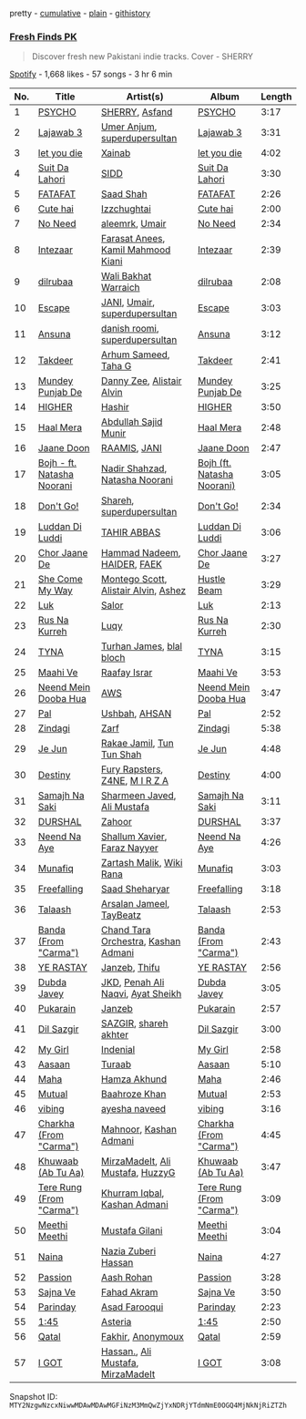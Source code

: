 pretty - [cumulative](/playlists/cumulative/37i9dQZF1DXd0Rasy4eR1v.md) - [plain](/playlists/plain/37i9dQZF1DXd0Rasy4eR1v) - [githistory](https://github.githistory.xyz/mackorone/spotify-playlist-archive/blob/main/playlists/plain/37i9dQZF1DXd0Rasy4eR1v)

### [Fresh Finds PK](https://open.spotify.com/playlist/37i9dQZF1DXd0Rasy4eR1v)

> Discover fresh new Pakistani indie tracks\. Cover \- SHERRY

[Spotify](https://open.spotify.com/user/spotify) - 1,668 likes - 57 songs - 3 hr 6 min

| No. | Title | Artist(s) | Album | Length |
|---|---|---|---|---|
| 1 | [PSYCHO](https://open.spotify.com/track/2R7k8UIcHPTz4OmcSlwgiL) | [SHERRY](https://open.spotify.com/artist/2jBLgixVIe3718HCpO4kE0), [Asfand](https://open.spotify.com/artist/5Dmma2b9AAtPyCfZ2tlTcX) | [PSYCHO](https://open.spotify.com/album/0RhHTJiFoQWyWIl03k8h3T) | 3:17 |
| 2 | [Lajawab 3](https://open.spotify.com/track/14VbVB1G54EqW1tZZkxiGM) | [Umer Anjum](https://open.spotify.com/artist/1mpkZnWbtXXPB5QitvCnMV), [superdupersultan](https://open.spotify.com/artist/04ENOEpTQgKEVWrvlHwdzN) | [Lajawab 3](https://open.spotify.com/album/6ryHAlWacas43u8JseY8LF) | 3:31 |
| 3 | [let you die](https://open.spotify.com/track/3CShLgFtZm6fBATsPOozj4) | [Xainab](https://open.spotify.com/artist/4BNNfDC7ThgGtyqzWmWO3h) | [let you die](https://open.spotify.com/album/17xTgliuV4JyltgL1MlLTR) | 4:02 |
| 4 | [Suit Da Lahori](https://open.spotify.com/track/1DCtn0Ketorb33T15aibQX) | [SIDD](https://open.spotify.com/artist/7ok3oCifQBgzKJtiL0z3DU) | [Suit Da Lahori](https://open.spotify.com/album/2piSMhe8zs7Ng1up3KRPf3) | 3:30 |
| 5 | [FATAFAT](https://open.spotify.com/track/2qrxjFWMbxRiq6rytnPfg2) | [Saad Shah](https://open.spotify.com/artist/2SWv5AV8zWOW6QAtzXmF3u) | [FATAFAT](https://open.spotify.com/album/1MkBtq5nT1eqdX8oMounNs) | 2:26 |
| 6 | [Cute hai](https://open.spotify.com/track/0rWwZhBXiXXmvGKPJKgE6f) | [Izzchughtai](https://open.spotify.com/artist/211ei6ZiUeBMIXUZGBaJ4S) | [Cute hai](https://open.spotify.com/album/3RYFuc4pHU4TcuW4F03lJF) | 2:00 |
| 7 | [No Need](https://open.spotify.com/track/4RFJxn4303SGvL3A5AlaJO) | [aleemrk](https://open.spotify.com/artist/384pA1WJO9B09gUcuIL2XP), [Umair](https://open.spotify.com/artist/1n6pjRJkTY5v8RtUCAv5pi) | [No Need](https://open.spotify.com/album/70I8PM8TxctVAZWKQ5jtuA) | 2:34 |
| 8 | [Intezaar](https://open.spotify.com/track/7mtFv7sJst6tUNFEYycB81) | [Farasat Anees](https://open.spotify.com/artist/05miC2ndfE3ZyZ7xCMnZzm), [Kamil Mahmood Kiani](https://open.spotify.com/artist/6KS7D3edmUKtWbWQ99KjY6) | [Intezaar](https://open.spotify.com/album/0iU1spYHEzzdlAW5Pftwdg) | 2:39 |
| 9 | [dilrubaa](https://open.spotify.com/track/1PfOAYwjTSYCskgSGdRfQw) | [Wali Bakhat Warraich](https://open.spotify.com/artist/0CyRAEk8Qp6zicASWIKPLo) | [dilrubaa](https://open.spotify.com/album/7soQBh3lLNgnLkb3FPskkB) | 2:08 |
| 10 | [Escape](https://open.spotify.com/track/0Y1ll42ecRE9UrLrJGngMl) | [JANI](https://open.spotify.com/artist/63L8XYlQRWRGlg1d4ujXDc), [Umair](https://open.spotify.com/artist/1n6pjRJkTY5v8RtUCAv5pi), [superdupersultan](https://open.spotify.com/artist/04ENOEpTQgKEVWrvlHwdzN) | [Escape](https://open.spotify.com/album/6rsYG9NMFCatJtfXxtNdai) | 3:03 |
| 11 | [Ansuna](https://open.spotify.com/track/180a4qjGZ7IOznuhXqJ9pG) | [danish roomi](https://open.spotify.com/artist/719laN9dZ4QG7Q2F2vOwcP), [superdupersultan](https://open.spotify.com/artist/04ENOEpTQgKEVWrvlHwdzN) | [Ansuna](https://open.spotify.com/album/1JoEwmyOerSFjFfDCgpFBT) | 3:12 |
| 12 | [Takdeer](https://open.spotify.com/track/6h2MVONzLYleH1vvn2zm3X) | [Arhum Sameed](https://open.spotify.com/artist/2AQtQ8Q2knILV9y6l8UIks), [Taha G](https://open.spotify.com/artist/4sqyi6AnMdNtF5H0UD1Nv5) | [Takdeer](https://open.spotify.com/album/3rnswJKF8lyKLxUY0Q4FCv) | 2:41 |
| 13 | [Mundey Punjab De](https://open.spotify.com/track/5vySfgc9sYweo3YCQa415d) | [Danny Zee](https://open.spotify.com/artist/70qZujn9S3knvDBUOJBYXP), [Alistair Alvin](https://open.spotify.com/artist/6oVcou7NADA31wfWBtZchF) | [Mundey Punjab De](https://open.spotify.com/album/1XDqbrnkW1koEm7e9oZeur) | 3:25 |
| 14 | [HIGHER](https://open.spotify.com/track/79a4ckgeaF222nlD9DSvfa) | [Hashir](https://open.spotify.com/artist/3daREed4KlrtvohgJjSkJr) | [HIGHER](https://open.spotify.com/album/2qFaKCnHLvtWxdK5g8aQ03) | 3:50 |
| 15 | [Haal Mera](https://open.spotify.com/track/1JCnY8ozMCff43ZAbCz3Pa) | [Abdullah Sajid Munir](https://open.spotify.com/artist/5TMJxcFV7qbMcahenIuLgv) | [Haal Mera](https://open.spotify.com/album/6AKXnb0ZfBbX3qH22ttQLa) | 2:48 |
| 16 | [Jaane Doon](https://open.spotify.com/track/1lXhq6EqfAQzadS9wOYpMe) | [RAAMIS](https://open.spotify.com/artist/004cRPgBOiWUUsu3mXXd1W), [JANI](https://open.spotify.com/artist/63L8XYlQRWRGlg1d4ujXDc) | [Jaane Doon](https://open.spotify.com/album/6ZRUft1aDOIjbBcWYWeFWL) | 2:47 |
| 17 | [Bojh \- ft\. Natasha Noorani](https://open.spotify.com/track/19I9bc9hj4GM043woRcFI5) | [Nadir Shahzad](https://open.spotify.com/artist/31POWkRUIfTWjL5QEmiGTS), [Natasha Noorani](https://open.spotify.com/artist/1nGL9DljVpkRcayU8Wi285) | [Bojh \(ft\. Natasha Noorani\)](https://open.spotify.com/album/0ESmkHAYpMsQuBf88vweMv) | 3:05 |
| 18 | [Don't Go!](https://open.spotify.com/track/53PojI6W8wAfR9sGRoPPsV) | [Shareh](https://open.spotify.com/artist/3y9g9xthZriyjyUu8ZeEHa), [superdupersultan](https://open.spotify.com/artist/04ENOEpTQgKEVWrvlHwdzN) | [Don't Go!](https://open.spotify.com/album/2qaRGiVzUpjwxmHqoLefvq) | 2:34 |
| 19 | [Luddan Di Luddi](https://open.spotify.com/track/7ma2ml1D0xCESz3HvhtE82) | [TAHIR ABBAS](https://open.spotify.com/artist/4mBS6YbM7OV0XNIfwxaOpX) | [Luddan Di Luddi](https://open.spotify.com/album/1bcRQchD5d54zHJcOXeZoe) | 3:06 |
| 20 | [Chor Jaane De](https://open.spotify.com/track/1JEZkpteozoccUQPIlswvf) | [Hammad Nadeem](https://open.spotify.com/artist/5VqjHYEOJkjgHabo2v4d73), [HAIDER](https://open.spotify.com/artist/5gET2xSxA2BxghUknqTTyy), [FAEK](https://open.spotify.com/artist/2gHFfQUX6RRaJaJJnh5xRf) | [Chor Jaane De](https://open.spotify.com/album/287NZJCiVHKoIibRx8fbtL) | 3:27 |
| 21 | [She Come My Way](https://open.spotify.com/track/3RL8dm448ANHnouj7ZaLAa) | [Montego Scott](https://open.spotify.com/artist/6gEIEXGVZWurndyX5KaRdf), [Alistair Alvin](https://open.spotify.com/artist/6oVcou7NADA31wfWBtZchF), [Ashez](https://open.spotify.com/artist/6qlB4oDA9wpmWVISLtep60) | [Hustle Beam](https://open.spotify.com/album/6sEQpGV3vHeuPli7y9rjWa) | 3:29 |
| 22 | [Luk](https://open.spotify.com/track/7Mtd5AHcDZvwKLsZDe9xYc) | [Salor](https://open.spotify.com/artist/5p1vtdUEsj50ZTBe9BuEGF) | [Luk](https://open.spotify.com/album/5hj7wJzSaKXfiVcuygJjNY) | 2:13 |
| 23 | [Rus Na Kurreh](https://open.spotify.com/track/4hmt5X9o0xWEjTn5QvhAsC) | [Luqy](https://open.spotify.com/artist/6gCmR66uSPKIUxQveeoWB3) | [Rus Na Kurreh](https://open.spotify.com/album/4hwZd1s2Y0nw4ci2KKt7xc) | 2:30 |
| 24 | [TYNA](https://open.spotify.com/track/7632ILFwchBOWGLhZHPf2i) | [Turhan James](https://open.spotify.com/artist/2ox32lGyYOobDvszKTITkP), [blal bloch](https://open.spotify.com/artist/2PKXVvqPC7pNaLWnDbr1RF) | [TYNA](https://open.spotify.com/album/49jQxPfniuUPAQi5ls1kvW) | 3:15 |
| 25 | [Maahi Ve](https://open.spotify.com/track/6FHFIIZoAgA9pdWXogiFIg) | [Raafay Israr](https://open.spotify.com/artist/53CSmkUOcrOUOwaDW0Eh57) | [Maahi Ve](https://open.spotify.com/album/0eUsBTcxte8LLaubHPfBJG) | 3:53 |
| 26 | [Neend Mein Dooba Hua](https://open.spotify.com/track/1RZzYiyQUk4jcEGrsU8XVZ) | [AWS](https://open.spotify.com/artist/7nrAq26Lk02OMFIFF8vHy3) | [Neend Mein Dooba Hua](https://open.spotify.com/album/5FLhI9hU0HFm0nvpJvxLQZ) | 3:47 |
| 27 | [Pal](https://open.spotify.com/track/3tI0Euz64BIr3kgDog50fD) | [Ushbah](https://open.spotify.com/artist/655QV8PO7Uw4h4a80ILziZ), [AHSAN](https://open.spotify.com/artist/74NqyFriwNs6QJWkJmGvYR) | [Pal](https://open.spotify.com/album/2JuLq3eGmmx1C9vW1DWjxY) | 2:52 |
| 28 | [Zindagi](https://open.spotify.com/track/6pHsSJ3iQ1DiUGJvoS15s5) | [Zarf](https://open.spotify.com/artist/4fSqNs8FTZsjKWLvfIGAtp) | [Zindagi](https://open.spotify.com/album/0vJEO1jBdWg5bUsIXL3i4q) | 5:38 |
| 29 | [Je Jun](https://open.spotify.com/track/7pRAk3IrK4JGFwp7KqZAot) | [Rakae Jamil](https://open.spotify.com/artist/68ruZNGwS6xFD7IOJYUZIa), [Tun Tun Shah](https://open.spotify.com/artist/5Bsdv5NacH5n4KuZxZ5Adh) | [Je Jun](https://open.spotify.com/album/5XYqCZ3fUWiR2ZKFDR8OqX) | 4:48 |
| 30 | [Destiny](https://open.spotify.com/track/6Zb1htTWhtrLwqHRWCHjeS) | [Fury Rapsters](https://open.spotify.com/artist/0D1OHCuWTi4UP2tkVWSsBd), [Z4NE](https://open.spotify.com/artist/2td2YE8f304mP6oNBip6dZ), [M I R Z A](https://open.spotify.com/artist/2GjdfcJM9zwBHZZY6DBhTJ) | [Destiny](https://open.spotify.com/album/2kxsCmoaTo3LFxhl2mtH3q) | 4:00 |
| 31 | [Samajh Na Saki](https://open.spotify.com/track/0mFo9Htd8FZYdvzTwoLsfy) | [Sharmeen Javed](https://open.spotify.com/artist/58BZTZbr9WYBP7EqIm5BaA), [Ali Mustafa](https://open.spotify.com/artist/7m3Ku1spjnnSy81lVQM0oN) | [Samajh Na Saki](https://open.spotify.com/album/4IlQZhjIe7XmRyM8Sc5MHi) | 3:11 |
| 32 | [DURSHAL](https://open.spotify.com/track/53FUtbZ1WVmcZmSe05xsRN) | [Zahoor](https://open.spotify.com/artist/3ghaUlIMSuUGOowj9wdUoD) | [DURSHAL](https://open.spotify.com/album/3MeJWRTJ1RY4PIs17zGXM7) | 3:37 |
| 33 | [Neend Na Aye](https://open.spotify.com/track/0RahyEN1JM9qSpHujApu52) | [Shallum Xavier](https://open.spotify.com/artist/53VyWi6j6NCicjDhiv3OMl), [Faraz Nayyer](https://open.spotify.com/artist/3sM6BUkQaey5yYQHOtihhc) | [Neend Na Aye](https://open.spotify.com/album/0thrU3pbiYjjk7jEWXhxbw) | 4:26 |
| 34 | [Munafiq](https://open.spotify.com/track/0CV2pj8p1NchkkyLLrZ5mc) | [Zartash Malik](https://open.spotify.com/artist/2e6CH3zue9uxcLyycQWGn3), [Wiki Rana](https://open.spotify.com/artist/2PCIVh75spFLjQnqxqt18A) | [Munafiq](https://open.spotify.com/album/6BiKdvT6Tt8BLo83PxQFlU) | 3:03 |
| 35 | [Freefalling](https://open.spotify.com/track/4JdpOXDKy1AvmHdP1r8k4Z) | [Saad Sheharyar](https://open.spotify.com/artist/4O4kBNNG4Rq0LeV86uLZVE) | [Freefalling](https://open.spotify.com/album/0dUjGIyIuEz7bmDyop9pit) | 3:18 |
| 36 | [Talaash](https://open.spotify.com/track/0fCHOnp7GqXqb5a3vMjAx9) | [Arsalan Jameel](https://open.spotify.com/artist/1dLLjbEmUtLjDDLtuFOsTK), [TayBeatz](https://open.spotify.com/artist/2MW4aCBU4hTav3t1z11LxG) | [Talaash](https://open.spotify.com/album/2UAR4qDnr2rXEVaPAeo8iN) | 2:53 |
| 37 | [Banda \(From "Carma"\)](https://open.spotify.com/track/0KXyy5b23LCZXkxfAEy9ZT) | [Chand Tara Orchestra](https://open.spotify.com/artist/4l3l1A9UpJVYOYvZUIUCqs), [Kashan Admani](https://open.spotify.com/artist/2MNgnCdZlDyxEfoTRQNEGE) | [Banda \(From "Carma"\)](https://open.spotify.com/album/1jH27WVGl7JvSbrEIRC2rA) | 2:43 |
| 38 | [YE RASTAY](https://open.spotify.com/track/2qJ6J2Ru9byAZfx1UjsHMq) | [Janzeb](https://open.spotify.com/artist/6Ai2BAxdIRJMpZVzJwVqHx), [Thifu](https://open.spotify.com/artist/4oifgkCrjr6UzkZItzewvg) | [YE RASTAY](https://open.spotify.com/album/08P0XM29997pLiuEdNBiN1) | 2:56 |
| 39 | [Dubda Javey](https://open.spotify.com/track/54NwjhQVTDccy4n5YeXEbT) | [JKD](https://open.spotify.com/artist/59gC5IJNSC7Snc2e6Qb8NI), [Penah Ali Naqvi](https://open.spotify.com/artist/6U2yzaGsksIB8fYXIyKYCg), [Ayat Sheikh](https://open.spotify.com/artist/2JgPpsu0chB1prMaDM6CeI) | [Dubda Javey](https://open.spotify.com/album/5RzkYcNsjttiA3Ip10bwkF) | 3:05 |
| 40 | [Pukarain](https://open.spotify.com/track/7vPQb27HrAQS9UhS62Fk1c) | [Janzeb](https://open.spotify.com/artist/6Ai2BAxdIRJMpZVzJwVqHx) | [Pukarain](https://open.spotify.com/album/0WAxomMlmEaMpkevGdZID1) | 2:57 |
| 41 | [Dil Sazgir](https://open.spotify.com/track/0UBDx9JoXsTU7YnZd69fGp) | [SAZGIR](https://open.spotify.com/artist/2oAG6MjavkOWhvC97uf212), [shareh akhter](https://open.spotify.com/artist/6ACzq12KdmE8a6vcdI2JLW) | [Dil Sazgir](https://open.spotify.com/album/7GUUHiRvdf9KARLrVNM4aO) | 3:00 |
| 42 | [My Girl](https://open.spotify.com/track/78rrmVB3rXNsIxgDv0gR4E) | [Indenial](https://open.spotify.com/artist/0Kkzb2tJCXTUuVMkI3MyJC) | [My Girl](https://open.spotify.com/album/0OyYh0ucDJfqL972g3YT3a) | 2:58 |
| 43 | [Aasaan](https://open.spotify.com/track/6e9sCpW3AhBa2GvhYgiVLM) | [Turaab](https://open.spotify.com/artist/64Or1q5UDgq189fmuBe42s) | [Aasaan](https://open.spotify.com/album/702eYfpcrrLD4PSeziFenT) | 5:10 |
| 44 | [Maha](https://open.spotify.com/track/1XFOIN2mXYg4uP7bRPSzmf) | [Hamza Akhund](https://open.spotify.com/artist/4jQFSxnugMPz4S9sB88Oiq) | [Maha](https://open.spotify.com/album/6YpSP46IebQ0jQvG5aHlBB) | 2:46 |
| 45 | [Mutual](https://open.spotify.com/track/6OIHXz9wJ4i1lfHqDDydUe) | [Baahroze Khan](https://open.spotify.com/artist/3IfzoE3qAdvZav4YyT0GpJ) | [Mutual](https://open.spotify.com/album/0ZuFfW6ZmqAtHijoN21Dpc) | 2:53 |
| 46 | [vibing](https://open.spotify.com/track/1YnMJSTIyDiaRn7UyE7J8h) | [ayesha naveed](https://open.spotify.com/artist/5HUjA19upa0ZowocK0rXL3) | [vibing](https://open.spotify.com/album/3t3pFSeBrCNK85dx9YLaSw) | 3:16 |
| 47 | [Charkha \(From "Carma"\)](https://open.spotify.com/track/4UWdomJAqEdEOuf60jFKQH) | [Mahnoor](https://open.spotify.com/artist/1xhmMLxattSaN3nXGnd3wC), [Kashan Admani](https://open.spotify.com/artist/2MNgnCdZlDyxEfoTRQNEGE) | [Charkha \(From "Carma"\)](https://open.spotify.com/album/1SfgTzgkyi9LlSgvRHtHDz) | 4:45 |
| 48 | [Khuwaab \(Ab Tu Aa\)](https://open.spotify.com/track/2nbXs9YYecCKDs35bUE9KE) | [MirzaMadeIt](https://open.spotify.com/artist/6d9IaLldPA07e9kAPHfSnK), [Ali Mustafa](https://open.spotify.com/artist/0NiK69KvCF6g9enPy7T3Tp), [HuzzyG](https://open.spotify.com/artist/3WGV3u2uJE2f5ydKGkaDwB) | [Khuwaab \(Ab Tu Aa\)](https://open.spotify.com/album/0UAnHalQqpkkXCeaO379UY) | 3:47 |
| 49 | [Tere Rung \(From "Carma"\)](https://open.spotify.com/track/3fgpqRxG6DjhoFtIsX8JAY) | [Khurram Iqbal](https://open.spotify.com/artist/0MLY7M4cZxMdQ99ByHSUdK), [Kashan Admani](https://open.spotify.com/artist/2MNgnCdZlDyxEfoTRQNEGE) | [Tere Rung \(From "Carma"\)](https://open.spotify.com/album/74cxAmaNyBSORYYMDQexbt) | 3:09 |
| 50 | [Meethi Meethi](https://open.spotify.com/track/3tc0M2Ium1J6P9Dp1dWJcU) | [Mustafa Gilani](https://open.spotify.com/artist/5WPSznCYzwlcGfoYtKdClw) | [Meethi Meethi](https://open.spotify.com/album/73W1IHeZEtf7RZYvWuqMW4) | 3:04 |
| 51 | [Naina](https://open.spotify.com/track/2b4cSoMHmgJIQf2WN2mksw) | [Nazia Zuberi Hassan](https://open.spotify.com/artist/2PIlFo5GY1SrkMWAqK6JpS) | [Naina](https://open.spotify.com/album/75qGq8nYP4wBZtYlusYkFd) | 4:27 |
| 52 | [Passion](https://open.spotify.com/track/6ZVmg0Nhfziqb5SDpbzlZo) | [Aash Rohan](https://open.spotify.com/artist/51KCTzPrYvC62BSQ8AZEvA) | [Passion](https://open.spotify.com/album/3kFNX5wRXckkjDpBqbHyIf) | 3:28 |
| 53 | [Sajna Ve](https://open.spotify.com/track/5NDDRbeM0wNvYkhz5tGIJ9) | [Fahad Akram](https://open.spotify.com/artist/2bXsl9z1Jrby3by1GEhxxO) | [Sajna Ve](https://open.spotify.com/album/5G8WRJvg1XDTgt2NGwPLDG) | 3:50 |
| 54 | [Parinday](https://open.spotify.com/track/2SpdhtlIioMnIvtB5QHtoC) | [Asad Farooqui](https://open.spotify.com/artist/0OkmwgWURKfXosyChuo9Kj) | [Parinday](https://open.spotify.com/album/2pzGbUC9jJnTKusb2Xmws7) | 2:23 |
| 55 | [1:45](https://open.spotify.com/track/0nzvUvlhV3TpnFUb5biA2d) | [Asteria](https://open.spotify.com/artist/4HVl77LX9pZNZBPH0Le6EJ) | [1:45](https://open.spotify.com/album/3hjYdbmaChOETpqlswaWfT) | 2:50 |
| 56 | [Qatal](https://open.spotify.com/track/04e5jnr9ki1EpPrpSAMZlb) | [Fakhir](https://open.spotify.com/artist/6sj44MvRiCuGsA5Ph4wdOM), [Anonymoux](https://open.spotify.com/artist/4HBodn8r0T8FcmBjubMDsM) | [Qatal](https://open.spotify.com/album/2iq7jparklAuQl7D5DnLLt) | 2:59 |
| 57 | [I GOT](https://open.spotify.com/track/0yNA35paVnZseB7kpp3iO7) | [Hassan.](https://open.spotify.com/artist/6dxicpXbkI5BGxvrNjjaoD), [Ali Mustafa](https://open.spotify.com/artist/0NiK69KvCF6g9enPy7T3Tp), [MirzaMadeIt](https://open.spotify.com/artist/6d9IaLldPA07e9kAPHfSnK) | [I GOT](https://open.spotify.com/album/7lQpz3FGYCSpgisChhgmPu) | 3:08 |

Snapshot ID: `MTY2NzgwNzcxNiwwMDAwMDAwMGFiNzM3MmQwZjYxNDRjYTdmNmE0OGQ4MjNkNjRiZTZh`
